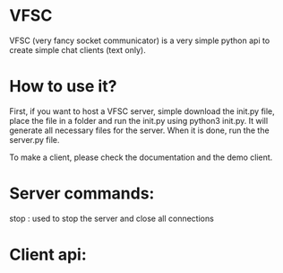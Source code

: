 # VFSC
VFSC (very fancy socket communicator) is a very simple python api to create simple chat clients (text only). 

# How to use it?

First, if you want to host a VFSC server, simple download the init.py file, place the file in a folder and run the init.py using python3 init.py. It will generate all necessary files for the server. When it is done, run the the server.py file.

To make a client, please check the documentation and the demo client.

# Server commands:

stop : used to stop the server and close all connections

# Client api:
